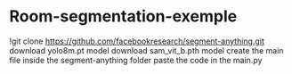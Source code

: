 # Room-segmentation-exemple
!git clone https://github.com/facebookresearch/segment-anything.git
download yolo8m.pt model
download sam_vit_b.pth model
create the main file inside the segment-anything folder
paste the code in the main.py
